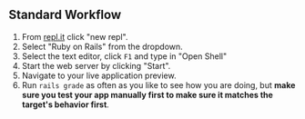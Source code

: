 ## Standard Workflow

 1. From [repl.it](https://repl.it/repls) click "new repl".
 1. Select "Ruby on Rails" from the dropdown.
 1. Select the text editor, click `F1` and type in "Open Shell"
 1. Start the web server by clicking "Start".
 1. Navigate to your live application preview.
 1. Run `rails grade` as often as you like to see how you are doing, but **make sure you test your app manually first to make sure it matches the target's behavior first**.
